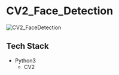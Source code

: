 # CV2_Face_Detection

![CV2_FaceDetection](https://user-images.githubusercontent.com/81664984/210269289-72404b98-b82e-45aa-9b22-6d4783726327.gif)

## Tech Stack 
- Python3 
  - CV2 
